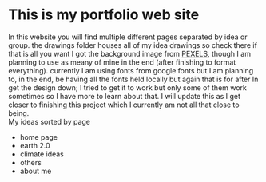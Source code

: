 # This is my portfolio web site

In this website you will find multiple different pages separated by idea or group.
the drawings folder houses all of my idea drawings so check there if that is all you want
I got the background image from [PEXELS](https://www.pexels.com/), though I am planning to use as meany of mine in the end (after finishing to format everything).
currently I am using fonts from google fonts but I am planning to, in the end, be having all the fonts held locally but again that is for after In get the design down; I tried to get it to work but only some of them work sometimes so I have more to learn about that.
I will update this as I get closer to finishing this project which I currently am not all that close to being.  
My ideas sorted by page
 - home page
 - earth 2.0
 - climate ideas
 - others
 - about me 
